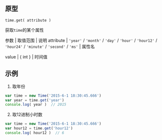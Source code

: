 ## 原型
 ``time.get( attribute )``

获取``time``的某个属性

参数 | 取值范围 | 说明
attribute | ``'year'`` / ``'month'`` / ``'day'`` / ``'hour'`` / ``'hour12'`` / ``'hour24'`` / ``'minute'`` / ``'second'`` / ``'ms'`` | 属性名

value | { int } | 时间值

## 示例
1. 取年份
```javascript
var time = new Time('2015-6-1 18:30:45.666')
var year = time.get('year')
console.log( year )  // 2015
```

2. 取12进制小时数
```javascript
var time = new Time('2015-6-1 18:30:45.666')
var hour12 = time.get('hour12')
console.log( hour12 )  // 6
```
